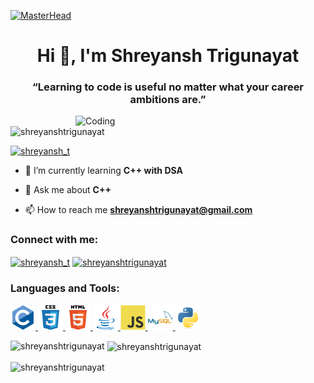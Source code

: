 [![MasterHead](https://engineering.giphy.com/wp-content/uploads/2017/06/api.gif)](https://shreyanshtrigunayat.io)

<h1 align="center">Hi 👋, I'm Shreyansh Trigunayat</h1>
<h3 align="center"> “Learning to code is useful no matter what your career ambitions are.” </h3>
<img align="right" alt="Coding" width="400" src="https://media1.tenor.com/images/ba6d7d37fa1e4ca966ac7328bf43b96c/tenor.gif?itemid=18657810">



<p align="left"> <img src="https://komarev.com/ghpvc/?username=shreyanshtrigunayat&label=Profile%20views&color=0e75b6&style=flat" alt="shreyanshtrigunayat" /> </p>

<p align="left"> <a href="https://twitter.com/shreyansh_t" target="blank"><img src="https://img.shields.io/twitter/follow/shreyansh_t?logo=twitter&style=for-the-badge" alt="shreyansh_t" /></a> </p>

- 🌱 I’m currently learning  **C++ with DSA**

- 💬 Ask me about **C++**

- 📫 How to reach me **shreyanshtrigunayat@gmail.com**

<h3 align="left">Connect with me:</h3>
<p align="left">
<a href="https://twitter.com/shreyansh_t" target="blank"><img align="center" src="https://raw.githubusercontent.com/rahuldkjain/github-profile-readme-generator/master/src/images/icons/Social/twitter.svg" alt="shreyansh_t" height="30" width="40" /></a>
<a href="https://linkedin.com/in/shreyanshtrigunayat" target="blank"><img align="center" src="https://raw.githubusercontent.com/rahuldkjain/github-profile-readme-generator/master/src/images/icons/Social/linked-in-alt.svg" alt="shreyanshtrigunayat" height="30" width="40" /></a>
</p>

<h3 align="left">Languages and Tools:</h3>
<p align="left"> <a href="https://www.cprogramming.com/" target="_blank" rel="noreferrer"> <img src="https://raw.githubusercontent.com/devicons/devicon/master/icons/c/c-original.svg" alt="c" width="40" height="40"/> </a> <a href="https://www.w3schools.com/css/" target="_blank" rel="noreferrer"> <img src="https://raw.githubusercontent.com/devicons/devicon/master/icons/css3/css3-original-wordmark.svg" alt="css3" width="40" height="40"/> </a> <a href="https://www.w3.org/html/" target="_blank" rel="noreferrer"> <img src="https://raw.githubusercontent.com/devicons/devicon/master/icons/html5/html5-original-wordmark.svg" alt="html5" width="40" height="40"/> </a> <a href="https://www.java.com" target="_blank" rel="noreferrer"> <img src="https://raw.githubusercontent.com/devicons/devicon/master/icons/java/java-original.svg" alt="java" width="40" height="40"/> </a> <a  href="https://developer.mozilla.org/en-US/docs/Web/JavaScript" target="_blank" rel="noreferrer"> <img src="https://raw.githubusercontent.com/devicons/devicon/master/icons/javascript/javascript-original.svg" alt="javascript" width="40" height="40"/> </a> <a href="https://www.mysql.com/" target="_blank" rel="noreferrer"> <img src="https://raw.githubusercontent.com/devicons/devicon/master/icons/mysql/mysql-original-wordmark.svg" alt="mysql" width="40" height="40"/> </a> <a href="https://www.python.org" target="_blank" rel="noreferrer"> <img src="https://raw.githubusercontent.com/devicons/devicon/master/icons/python/python-original.svg" alt="python" width="40" height="40"/> </a> </p>

<p><img align="left" src="https://github-readme-stats.vercel.app/api/top-langs?username=shreyanshtrigunayat&show_icons=true&locale=en&layout=compact" alt="shreyanshtrigunayat" /></p>

<p>&nbsp;<img align="center" src="https://github-readme-stats.vercel.app/api?username=shreyanshtrigunayat&show_icons=true&locale=en" alt="shreyanshtrigunayat" /></p>

<p><img align="center" src="https://github-readme-streak-stats.herokuapp.com/?user=shreyanshtrigunayat&" alt="shreyanshtrigunayat" /></p>
